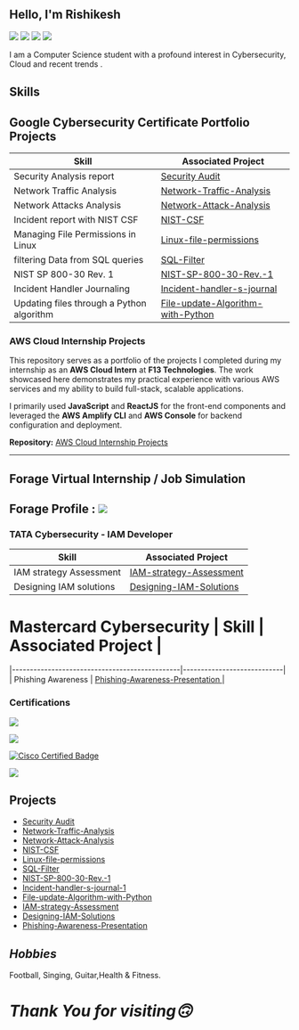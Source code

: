 ## Hello, I'm Rishikesh 
<a href="https://www.linkedin.com/in/rishikesh-pednekar-3184091b6/"><img src="https://img.shields.io/badge/-LinkedIn-0072b1?&style=for-the-badge&logo=linkedin&logoColor=white" /></a>
<a href="https://www.credly.com/users/rishikesh-pednekar/"><img src="https://img.shields.io/badge/-Credly-21A366?&style=for-the-badge&logo=Credly&logoColor=white" /></a>
<a href="https://www.instagram.com/rishikesh.fr/"><img src="https://img.shields.io/badge/-Instagram-d62976?&style=for-the-badge&logo=Instagram&logoColor=white" /></a>
<a href="https://www.youtube.com/@rishikesh_pednekar"><img src="https://img.shields.io/badge/-Youtube-FF0000?&style=for-the-badge&logo=Youtube&logoColor=white" /></a>

I am a Computer Science student with a profound interest in Cybersecurity, Cloud and recent trends .

## **Skills**

## **Google Cybersecurity Certificate Portfolio Projects**

| Skill                                           | Associated Project           |
|-----------------------------------------------|----------------------------|
| Security Analysis report                      | <a href="https://github.com/rishikesh737/SecurityAudit/tree/main">Security Audit </a>|
| Network Traffic Analysis                      | <a href="https://github.com/rishikesh737/Network-Traffic-Analysis/tree/main">Network-Traffic-Analysis </a>|
| Network Attacks Analysis                      | <a href="https://github.com/rishikesh737/Network-Attack-Analysis/tree/main">Network-Attack-Analysis </a> |
| Incident report with NIST CSF               | <a href="https://github.com/rishikesh737/Network-Attack-Analysis/tree/main">NIST-CSF </a> |
| Managing File Permissions in Linux            | <a href="https://github.com/rishikesh737/Linux-file-permissions/tree/main">Linux-file-permissions </a> |      
| filtering Data from SQL queries               | <a href="https://github.com/rishikesh737/SQL-Filter/tree/main">SQL-Filter </a> |  
| NIST SP 800-30 Rev. 1                         | <a href="https://github.com/rishikesh737/NIST-SP-800-30-Rev.-1/tree/main">NIST-SP-800-30-Rev.-1 </a> |
| Incident Handler Journaling                   | <a href="https://github.com/rishikesh737/Incident-handler-s-journal/tree/main">Incident-handler-s-journal </a> |  
| Updating files through a Python algorithm     | <a href="https://github.com/rishikesh737/File-update-Algorithm-with-Python/tree/main">File-update-Algorithm-with-Python </a> |


### **AWS Cloud Internship Projects**
This repository serves as a portfolio of the projects I completed during my internship as an **AWS Cloud Intern** at **F13 Technologies**. The work showcased here demonstrates my practical experience with various AWS services and my ability to build full-stack, scalable applications.

I primarily used **JavaScript** and **ReactJS** for the front-end components and leveraged the **AWS Amplify CLI** and **AWS Console** for backend configuration and deployment.

**Repository:** [AWS Cloud Internship Projects](https://github.com/rishikesh737/AWS-Cloud-Internship-f13-rishi)

---

## **Forage Virtual Internship / Job Simulation**
Forage Profile : <a href="https://www.theforage.com/profile/qC3PYno5JSBrdFRnK"><img src="https://img.shields.io/badge/-forage-5A77ED?style=for-the-badge&logo=forage&logoColor=white" /></a>
---

### **TATA Cybersecurity - IAM Developer**

| Skill                                           | Associated Project           |
|-----------------------------------------------|----------------------------|
| IAM strategy Assessment                       | <a href="https://github.com/rishikesh737/IAM-strategy-Assessment/tree/main">IAM-strategy-Assessment </a>|
| Designing IAM solutions                       | <a href="https://github.com/rishikesh737/Designing-IAM-Solutions/tree/main">Designing-IAM-Solutions </a>|

# **Mastercard Cybersecurity** | Skill                                           | Associated Project           |
|-----------------------------------------------|----------------------------|
| Phishing Awareness                            | <a href="https://github.com/rishikesh737/Phishing-Awareness-Presentation/tree/main">Phishing-Awareness-Presentation </a>|

### **Certifications**

<div>
  
<a href="https://coursera.org/share/5db5b9b7da505060c9be66b11a3e441e"><img src="https://img.shields.io/badge/-Google Cybersecurity Professional Certificate -fcba03?&style=for-the-badge&logo=google&logoColor=white" /></a>
  
<a href="https://www.linkedin.com/learning/certificates/34fd1526c2b0d493ebea4ee62fa591d13cebd08a35fae8abae5fc5630fa7ecb7?trk=share_certificate"><img src="https://img.shields.io/badge/-Microsoft and LinkedIn:Career Essentials in Cybersecurity-0046b1?&style=for-the-badge&logo=linkedin&logoColor=white" /></a>

<a href="https://www.credly.com/badges/8f7e595c-d1eb-4efe-9076-cce2293db58f/public_url"> <img src="https://img.shields.io/badge/-Cisco Certified : Networking Basics -000FF?&style=for-the-badge&logo=cisco&logoColor=white" alt="Cisco Certified Badge" /></a>

<a href="https://www.coursera.org/account/accomplishments/records/BUX316SGSU3S"><img src="https://img.shields.io/badge/-GRC Approach to Managing Cybersecurity -%2336454F?&style=for-the-badge&color=white" /></a>

## **Projects**

- <a href="https://github.com/rishikesh737/SecurityAudit/tree/main">Security Audit </a>
- <a href="https://github.com/rishikesh737/Network-Traffic-Analysis/tree/main">Network-Traffic-Analysis </a>
- <a href="https://github.com/rishikesh737/Network-Attack-Analysis/tree/main">Network-Attack-Analysis </a>
- <a href="https://github.com/rishikesh737/NIST-CSF/tree/main">NIST-CSF </a>
- <a href="https://github.com/rishikesh737/Linux-file-permissions/tree/main">Linux-file-permissions </a>
- <a href="https://github.com/rishikesh737/SQL-Filter/tree/main">SQL-Filter </a>
- <a href="https://github.com/rishikesh737/NIST-SP-800-30-Rev.-1/tree/main">NIST-SP-800-30-Rev.-1 </a>
- <a href="https://github.com/rishikesh737/Incident-handler-s-journal/tree/main">Incident-handler-s-journal-1 </a>
- <a href="https://github.com/rishikesh737/File-update-Algorithm-with-Python/tree/main">File-update-Algorithm-with-Python </a>
- <a href="https://github.com/rishikesh737/IAM-strategy-Assessment/tree/main">IAM-strategy-Assessment </a>
- <a href="https://github.com/rishikesh737/Designing-IAM-Solutions/tree/main">Designing-IAM-Solutions </a>
- <a href="https://github.com/rishikesh737/Phishing-Awareness-Presentation/tree/main">Phishing-Awareness-Presentation </a>

## _Hobbies_
Football, Singing, Guitar,Health & Fitness.   

# _Thank You for visiting🙃_
